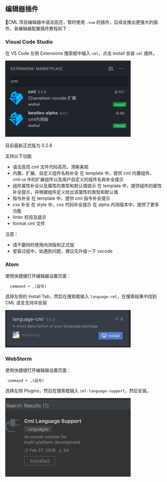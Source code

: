 ## 编辑器插件

CML 项目编辑器中语法高亮，暂时使用 `.vue` 的插件，后续会推出更强大的插件，各编辑器配置插件教程如下：

### Visual Code Studio

在 VS Code 左侧 Extensions 搜索框中输入 `cml`，点击 install 安装 `cml` 插件。

<img src="../images/vscode_cml_plugin.jpg" width="400px">

目前最新正式版为 0.2.8

支持以下功能

- 语法高亮
  cml 文件代码高亮，清晰美观
- 内置、扩展、自定义组件名称补全
  在 template 中，提供 cml 内置组件、cml-ui 中的扩展组件以及用户自定义的组件名称补全提示
- 组件属性补全以及属性的类型和默认值提示
  在 template 中，提供组件的属性补全提示，并根据组件定义给出该属性的类型和默认值
- 指令补全
  在 template 中，提供 cml 指令补全提示
- css 补全
  在 style 中，css 代码补全提示
  在 alpha 内测版本中，提供了更多功能
- linter 校验及提示
- format cml 文件

注意：

- 请不要同时使用内测版和正式版
- 安装过程中，如遇到问题，建议先升级一下 vscode

### Atom

使用快捷键打开编辑器设置页面：

```
  command + ,(逗号)
```

选择左侧的 Install Tab，然后在搜索框输入 `language-cml`，在搜索结果中找到 CML 语言支持并安装

<img src="../images/atom_cml_plugin.png" width="400px">

### WebStorm

使用快捷键打开编辑器设置页面：

```
 command + ,(逗号)
```

选择左侧 Plugins，然后在搜索框输入 `cml-language-support`，然后安装。

<img src="../images/webstorm_cml_plugin.png" width="400px">
